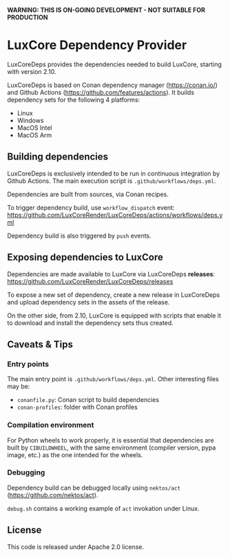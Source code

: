 **WARNING: THIS IS ON-GOING DEVELOPMENT - NOT SUITABLE FOR PRODUCTION**

# LuxCore Dependency Provider

LuxCoreDeps provides the dependencies needed to build LuxCore, starting with
version 2.10.

LuxCoreDeps is based on Conan dependency manager (https://conan.io/) and Github
Actions (https://github.com/features/actions). It builds dependency sets for
the following 4 platforms:
- Linux
- Windows
- MacOS Intel
- MacOS Arm

## Building dependencies

LuxCoreDeps is exclusively intended to be run in continuous integration by
Github Actions. The main execution script is `.github/workflows/deps.yml`.

Dependencies are built from sources, via Conan recipes.

To trigger dependency build, use `workflow_dispatch` event:
https://github.com/LuxCoreRender/LuxCoreDeps/actions/workflows/deps.yml

Dependency build is also triggered by `push` events.

## Exposing dependencies to LuxCore

Dependencies are made available to LuxCore via LuxCoreDeps **releases**:
https://github.com/LuxCoreRender/LuxCoreDeps/releases

To expose a new set of dependency, create a new release in LuxCoreDeps and
upload dependency sets in the assets of the release.

On the other side, from 2.10, LuxCore is equipped with scripts that enable it
to download and install the dependency sets thus created.


## Caveats & Tips

### Entry points
The main entry point is `.github/workflows/deps.yml`.
Other interesting files may be:
- `conanfile.py`: Conan script to build dependencies
- `conan-profiles`: folder with Conan profiles

### Compilation environment
For Python wheels to work properly, it is essential that dependencies are built
by `CIBUILDWHEEL`, with the same environment (compiler version, pypa image,
etc.) as the one intended for the wheels.

### Debugging
Dependency build can be debugged locally using `nektos/act`
(https://github.com/nektos/act).

`debug.sh` contains a working example of `act` invokation under Linux.

## License
This code is released under Apache 2.0 license.
